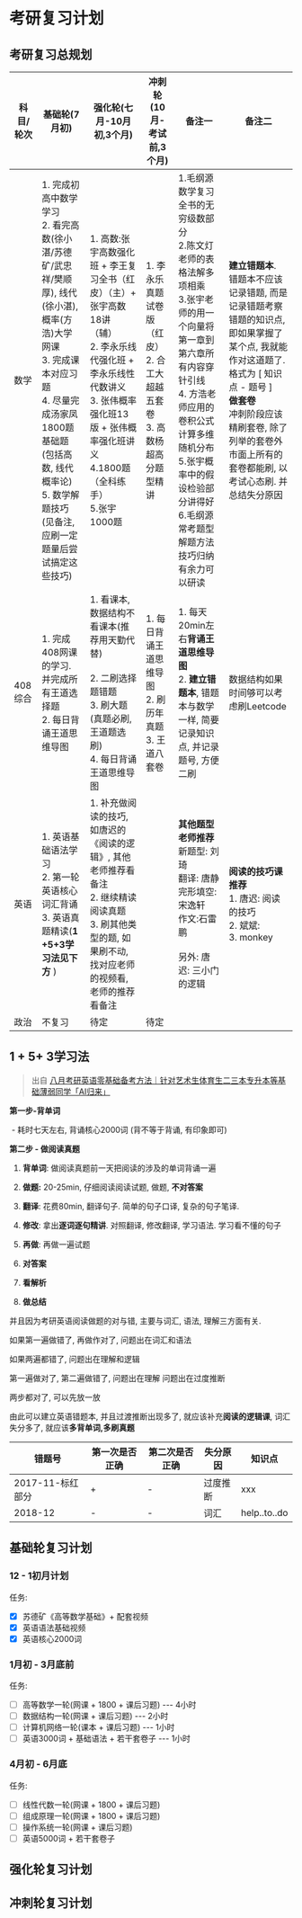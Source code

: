 # 考研复习计划

## 考研复习总规划

| 科目/ 轮次 | 基础轮(7月初)                                 | 强化轮(七月-10月初,3个月)                         | 冲刺轮(10月-考试前,3个月)                         | 备注一                                      | 备注二                                      |
| ------ | ---------------------------------------- | ---------------------------------------- | ---------------------------------------- | ---------------------------------------- | ---------------------------------------- |
| 数学     | 1. 完成初高中数学学习<br />2. 看完高数(徐小湛/苏德矿/武忠祥/樊顺厚), 线代(徐小湛), 概率(方浩)大学网课<br />3. 完成课本对应习题<br />4. 尽量完成汤家凤1800题基础题(包括高数, 线代概率论)<br />5. 数学解题技巧(见备注, 应刷一定题量后尝试搞定这些技巧) | 1. 高数:张宇高数强化班 + 李王复习全书（红皮）（主）+ 张宇高数18讲（辅）<br />2. 李永乐线代强化班 + 李永乐线性代数讲义<br />3. 张伟概率强化班13版 + 张伟概率强化班讲义<br />4.1800题（全科练手）<br />5.张宇1000题<br /> | 1. 李永乐真题试卷版（红皮）<br />2. 合工大超越五套卷<br />3. 高数杨超高分题型精讲<br /> | 1.毛纲源数学复习全书的无穷级数部分<br />2.陈文灯老师的表格法解多项相乘<br />3.张宇老师的用一个向量将第一章到第六章所有内容穿针引线<br />4. 方浩老师应用的卷积公式计算多维随机分布<br />5.张宇概率中的假设检验部分讲得好<br />6.毛纲源常考题型解题方法技巧归纳 有余力可以研读 | **建立错题本**.<br />错题本不应该记录错题, 而是记录错题考察错题的知识点, 即如果掌握了某个点, 我就能作对这道题了. <br />格式为 [ 知识点 - 题号 ]<br />**做套卷**<br />冲刺阶段应该精刷套卷, 除了列举的套卷外市面上所有的套卷都能刷, 以考试心态刷. 并总结失分原因<br /> |
| 408综合  | 1. 完成408网课的学习.  并完成所有王道选择题<br />2. 每日背诵王道思维导图 | 1. 看课本, 数据结构不看课本(推荐用天勤代替)<br /><br />2. 二刷选择题错题<br />3. 刷大题(真题必刷, 王道题选刷)<br />4. 每日背诵王道思维导图 | 1. 每日背诵王道思维导图<br />2. 刷历年真题 <br />3. 王道八套卷 | 1. 每天20min左右**背诵王道思维导图**<br />2. **建立错题本**, 错题本与数学一样, 简要记录知识点, 并记录题号, 方便二刷 | 数据结构如果时间够可以考虑刷Leetcode                   |
| 英语     | 1. 英语基础语法学习<br />2. 第一轮英语核心词汇背诵<br />3. 英语真题精读(**1 +5+3学习法见下方** ) | 1. 补充做阅读的技巧, 如唐迟的《阅读的逻辑》, 其他老师推荐看备注<br />2. 继续精读阅读真题<br />3. 刷其他类型的题, 如果刷不动, 找对应老师的视频看, 老师的推荐看备注 |                                          | **其他题型老师推荐**<br />新题型: 刘琦<br />翻译: 唐静<br />完形填空:宋逸轩<br />作文:石雷鹏<br /><br />另外: 唐迟: 三小门的逻辑 | **阅读的技巧课推荐**<br />1. 唐迟: 阅读的技巧<br />2. 斌斌: <br />3. monkey |
| 政治     | 不复习                                      | 待定                                       | 待定                                       |                                          |                                          |

## 1 + 5+ 3学习法

>  出自 [八月考研英语零基础备考方法｜针对艺术生体育生二三本专升本等基础薄弱同学「AI归来」](https://www.bilibili.com/video/BV1mN4y157iL/?spm_id_from=333.337.search-card.all.click&vd_source=f0597bff9d28f459976cfa5b23ec3128)

**第一步-背单词**  

​	- 耗时七天左右, 背诵核心2000词 (背不等于背诵, 有印象即可)

**第二步 - 做阅读真题**

1. **背单词**: 做阅读真题前一天把阅读的涉及的单词背诵一遍

2. **做题:** 20-25min,  仔细阅读阅读试题, 做题, **不对答案**
3. **翻译**: 花费80min, 翻译句子. 简单的句子口译, 复杂的句子笔译.
4. **修改**: 拿出**逐词逐句精讲**. 对照翻译, 修改翻译, 学习语法. 学习看不懂的句子
5. **再做**: 再做一遍试题
6. **对答案**
7. **看解析**
8. **做总结** 



并且因为考研英语阅读做题的对与错, 主要与词汇, 语法, 理解三方面有关.

如果第一遍做错了, 再做作对了, 问题出在词汇和语法

如果两遍都错了, 问题出在理解和逻辑

第一遍做对了, 第二遍做错了, 问题出在理解 问题出在过度推断

两步都对了, 可以先放一放

由此可以建立英语错题本, 并且过渡推断出现多了, 就应该补充**阅读的逻辑课**, 词汇失分多了, 就应该**多背单词,多刷真题**



| 错题号          | 第一次是否正确 | 第二次是否正确 | 失分原因 | 知识点          |
| ------------ | ------- | ------- | ---- | ------------ |
| 2017-11-标红部分 | +       | -       | 过度推断 | xxx          |
| 2018-12      | -       | -       | 词汇   | help..to..do |

 

## 基础轮复习计划

### 12 - 1初月计划

任务: 

 - [x] 苏德矿《高等数学基础》+ 配套视频
 - [x] 英语语法基础视频
 - [x] 英语核心2000词 

### 1月初 - 3月底前

任务: 

- [ ] 高等数学一轮(网课 + 1800 + 课后习题) --- 4小时 
- [ ] 数据结构一轮(网课 + 课后习题)              --- 2小时
- [ ] 计算机网络一轮(课本 + 课后习题)          --- 1小时
- [ ] 英语3000词 + 基础语法 + 若干套卷子    --- 1小时

### 4月初 - 6月底

任务: 

- [ ] 线性代数一轮(网课 + 1800 + 课后习题)
- [ ] 组成原理一轮(网课 + 1800 + 课后习题)
- [ ] 操作系统一轮(网课 + 课后习题)
- [ ] 英语5000词 + 若干套卷子

## 强化轮复习计划

## 冲刺轮复习计划

